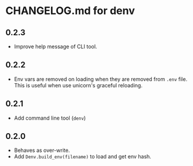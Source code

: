 # CHANGELOG.md for denv
## 0.2.3
- Improve help message of CLI tool.

## 0.2.2
- Env vars are removed on loading when they are removed from `.env` file. This is useful when use unicorn's graceful reloading.

## 0.2.1
- Add command line tool (`denv`)

## 0.2.0
- Behaves as over-write.
- Add `Denv.build_env(filename)` to load and get env hash.
